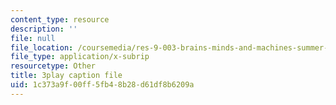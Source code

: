 ```yaml
---
content_type: resource
description: ''
file: null
file_location: /coursemedia/res-9-003-brains-minds-and-machines-summer-course-summer-2015/1c373a9f00ff5fb48b28d61df8b6209a_EAWpLeor4Zk.vtt
file_type: application/x-subrip
resourcetype: Other
title: 3play caption file
uid: 1c373a9f-00ff-5fb4-8b28-d61df8b6209a
---
```

